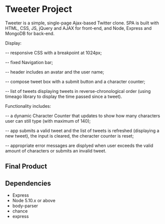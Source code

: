 # Tweeter Project

Tweeter is a simple, single-page Ajax-based Twitter clone. SPA is built with HTML, CSS, JS, jQuery and AJAX for front-end, and Node, Express and MongoDB for back-end.

Display:

-- responsive CSS with a breakpoint at 1024px;

-- fixed Navigation bar;

-- header includes an avatar and the user name;

-- compose tweet box with a submit button and a character counter;

-- list of tweets displaying tweets in reverse-chronological order (using timeago library to display the time passed since a tweet).


Functionality includes:

-- a dynamic Character Counter that updates to show how many characters user can still type (with maximum of 140);

-- app submits a valid tweet and the list of tweets is refreshed (displaying a new tweet), the input is cleared, the cheracter counter is reset;

-- appropriate error messages are displyed when user exceeds the valid amount of characters or submits an invalid tweet.

## Final Product


## Dependencies

- Express
- Node 5.10.x or above
- body-parser
- chance
- express
